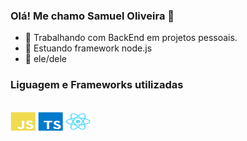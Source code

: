 ### Olá! Me chamo Samuel Oliveira 👋


- 🔭 Trabalhando com BackEnd em projetos pessoais.
- 🌱 Estuando framework node.js
- 🙂 ele/dele

### Liguagem e Frameworks utilizadas  
<div style="display: inline_block"><br>
  <img align="center" alt="Js" height="30" width="40" src="https://raw.githubusercontent.com/devicons/devicon/master/icons/javascript/javascript-plain.svg">
  <img align="center" alt="Ts" height="30" width="40" src="https://raw.githubusercontent.com/devicons/devicon/master/icons/typescript/typescript-plain.svg">
  <img align="center" alt="React" height="30" width="40" src="https://raw.githubusercontent.com/devicons/devicon/master/icons/react/react-original.svg">
  </div>
